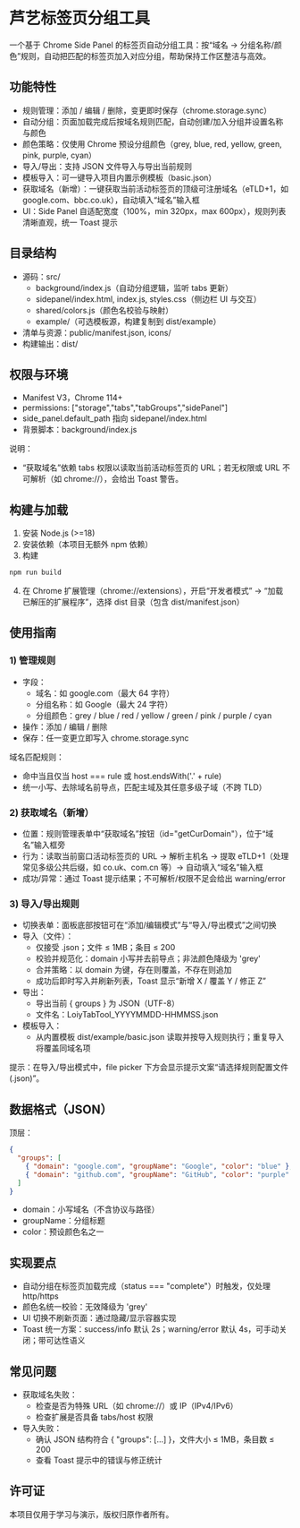# 芦艺标签页分组工具

一个基于 Chrome Side Panel 的标签页自动分组工具：按“域名 → 分组名称/颜色”规则，自动把匹配的标签页加入对应分组，帮助保持工作区整洁与高效。

## 功能特性
- 规则管理：添加 / 编辑 / 删除，变更即时保存（chrome.storage.sync）
- 自动分组：页面加载完成后按域名规则匹配，自动创建/加入分组并设置名称与颜色
- 颜色策略：仅使用 Chrome 预设分组颜色（grey, blue, red, yellow, green, pink, purple, cyan）
- 导入/导出：支持 JSON 文件导入与导出当前规则
- 模板导入：可一键导入项目内置示例模板（basic.json）
- 获取域名（新增）：一键获取当前活动标签页的顶级可注册域名（eTLD+1，如 google.com、bbc.co.uk），自动填入“域名”输入框
- UI：Side Panel 自适配宽度（100%，min 320px，max 600px），规则列表清晰直观，统一 Toast 提示

## 目录结构
- 源码：src/
  - background/index.js（自动分组逻辑，监听 tabs 更新）
  - sidepanel/index.html, index.js, styles.css（侧边栏 UI 与交互）
  - shared/colors.js（颜色名校验与映射）
  - example/（可选模板源，构建复制到 dist/example）
- 清单与资源：public/manifest.json, icons/
- 构建输出：dist/

## 权限与环境
- Manifest V3，Chrome 114+
- permissions: ["storage","tabs","tabGroups","sidePanel"]
- side_panel.default_path 指向 sidepanel/index.html
- 背景脚本：background/index.js

说明：
- “获取域名”依赖 tabs 权限以读取当前活动标签页的 URL；若无权限或 URL 不可解析（如 chrome://），会给出 Toast 警告。

## 构建与加载
1) 安装 Node.js (>=18)
2) 安装依赖（本项目无额外 npm 依赖）
3) 构建
```bash
npm run build
```
4) 在 Chrome 扩展管理（chrome://extensions），开启“开发者模式” → “加载已解压的扩展程序”，选择 dist 目录（包含 dist/manifest.json）

## 使用指南
### 1) 管理规则
- 字段：
  - 域名：如 google.com（最大 64 字符）
  - 分组名称：如 Google（最大 24 字符）
  - 分组颜色：grey / blue / red / yellow / green / pink / purple / cyan
- 操作：添加 / 编辑 / 删除
- 保存：任一变更立即写入 chrome.storage.sync

域名匹配规则：
- 命中当且仅当 host === rule 或 host.endsWith('.' + rule)
- 统一小写、去除域名前导点，匹配主域及其任意多级子域（不跨 TLD）

### 2) 获取域名（新增）
- 位置：规则管理表单中“获取域名”按钮（id="getCurDomain"），位于“域名”输入框旁
- 行为：读取当前窗口活动标签页的 URL → 解析主机名 → 提取 eTLD+1（处理常见多级公共后缀，如 co.uk、com.cn 等）→ 自动填入“域名”输入框
- 成功/异常：通过 Toast 提示结果；不可解析/权限不足会给出 warning/error

### 3) 导入/导出规则
- 切换表单：面板底部按钮可在“添加/编辑模式”与“导入/导出模式”之间切换
- 导入（文件）：
  - 仅接受 .json；文件 ≤ 1MB；条目 ≤ 200
  - 校验并规范化：domain 小写并去前导点；非法颜色降级为 'grey'
  - 合并策略：以 domain 为键，存在则覆盖，不存在则追加
  - 成功后即时写入并刷新列表，Toast 显示“新增 X / 覆盖 Y / 修正 Z”
- 导出：
  - 导出当前 { groups } 为 JSON（UTF-8）
  - 文件名：LoiyTabTool_YYYYMMDD-HHMMSS.json
- 模板导入：
  - 从内置模板 dist/example/basic.json 读取并按导入规则执行；重复导入将覆盖同域名项

提示：在导入/导出模式中，file picker 下方会显示提示文案“请选择规则配置文件(.json)”。

## 数据格式（JSON）
顶层：
```json
{
  "groups": [
    { "domain": "google.com", "groupName": "Google", "color": "blue" },
    { "domain": "github.com", "groupName": "GitHub", "color": "purple" }
  ]
}
```
- domain：小写域名（不含协议与路径）
- groupName：分组标题
- color：预设颜色名之一

## 实现要点
- 自动分组在标签页加载完成（status === "complete"）时触发，仅处理 http/https
- 颜色名统一校验：无效降级为 'grey'
- UI 切换不刷新页面：通过隐藏/显示容器实现
- Toast 统一方案：success/info 默认 2s；warning/error 默认 4s，可手动关闭；带可达性语义

## 常见问题
- 获取域名失败：
  - 检查是否为特殊 URL（如 chrome://）或 IP（IPv4/IPv6）
  - 检查扩展是否具备 tabs/host 权限
- 导入失败：
  - 确认 JSON 结构符合 { "groups": [...] }，文件大小 ≤ 1MB，条目数 ≤ 200
  - 查看 Toast 提示中的错误与修正统计

## 许可证
本项目仅用于学习与演示，版权归原作者所有。